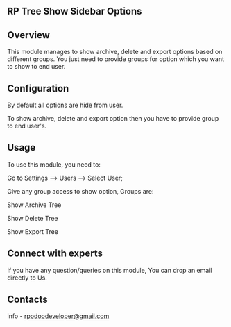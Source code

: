 RP Tree Show Sidebar Options
----------------------------

Overview
--------
This module manages to show archive, delete and export options based on different groups. You just need to provide groups for option which you want to show to end user.

Configuration
-------------
By default all options are hide from user.

To show archive, delete and export option then you have to provide group to end user's.

Usage
-----
To use this module, you need to:

Go to Settings --> Users --> Select User;

Give any group access to show option, Groups are:

Show Archive Tree

Show Delete Tree

Show Export Tree

Connect with experts
--------------------

If you have any question/queries on this module, You can drop an email directly to Us.

Contacts
--------
info - rpodoodeveloper@gmail.com
